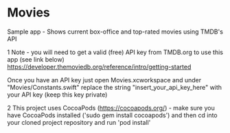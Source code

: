 # Movies
Sample app - Shows current box-office and top-rated movies using TMDB's API

1
Note - you will need to get a valid (free) API key from TMDB.org to use this app (see link below)
https://developer.themoviedb.org/reference/intro/getting-started

Once you have an API key just open Movies.xcworkspace and under "Movies/Constants.swift" replace the string "insert_your_api_key_here" with your API key (keep this key private)

2
This project uses CocoaPods (https://cocoapods.org/) - make sure you have CocoaPods installed ('sudo gem install cocoapods') and then cd into your cloned project repository and run 'pod install'
